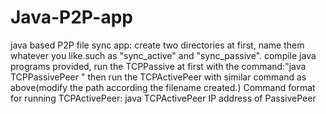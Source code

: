 # Java-P2P-app
java based P2P file sync app:
create two directories at first, name them whatever you like.such as "sync_active" and "sync_passive".
compile java programs provided, run the TCPPassive at first with the command:"java TCPPassivePeer <path> "
then run the TCPActivePeer with similar command as above(modify the path according the filename created.) Command format for running TCPActivePeer: java TCPActivePeer IP address of PassivePeer <path>

